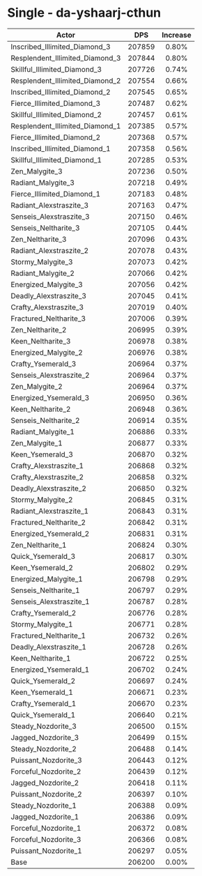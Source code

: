 # Single - da-yshaarj-cthun
| Actor | DPS | Increase |
|---|:---:|:---:|
|Inscribed_Illimited_Diamond_3|207859|0.80%|
|Resplendent_Illimited_Diamond_3|207844|0.80%|
|Skillful_Illimited_Diamond_3|207726|0.74%|
|Resplendent_Illimited_Diamond_2|207554|0.66%|
|Inscribed_Illimited_Diamond_2|207545|0.65%|
|Fierce_Illimited_Diamond_3|207487|0.62%|
|Skillful_Illimited_Diamond_2|207457|0.61%|
|Resplendent_Illimited_Diamond_1|207385|0.57%|
|Fierce_Illimited_Diamond_2|207368|0.57%|
|Inscribed_Illimited_Diamond_1|207358|0.56%|
|Skillful_Illimited_Diamond_1|207285|0.53%|
|Zen_Malygite_3|207236|0.50%|
|Radiant_Malygite_3|207218|0.49%|
|Fierce_Illimited_Diamond_1|207183|0.48%|
|Radiant_Alexstraszite_3|207163|0.47%|
|Senseis_Alexstraszite_3|207150|0.46%|
|Senseis_Neltharite_3|207105|0.44%|
|Zen_Neltharite_3|207096|0.43%|
|Radiant_Alexstraszite_2|207078|0.43%|
|Stormy_Malygite_3|207073|0.42%|
|Radiant_Malygite_2|207066|0.42%|
|Energized_Malygite_3|207056|0.42%|
|Deadly_Alexstraszite_3|207045|0.41%|
|Crafty_Alexstraszite_3|207019|0.40%|
|Fractured_Neltharite_3|207006|0.39%|
|Zen_Neltharite_2|206995|0.39%|
|Keen_Neltharite_3|206978|0.38%|
|Energized_Malygite_2|206976|0.38%|
|Crafty_Ysemerald_3|206964|0.37%|
|Senseis_Alexstraszite_2|206964|0.37%|
|Zen_Malygite_2|206964|0.37%|
|Energized_Ysemerald_3|206950|0.36%|
|Keen_Neltharite_2|206948|0.36%|
|Senseis_Neltharite_2|206914|0.35%|
|Radiant_Malygite_1|206886|0.33%|
|Zen_Malygite_1|206877|0.33%|
|Keen_Ysemerald_3|206870|0.32%|
|Crafty_Alexstraszite_1|206868|0.32%|
|Crafty_Alexstraszite_2|206858|0.32%|
|Deadly_Alexstraszite_2|206850|0.32%|
|Stormy_Malygite_2|206845|0.31%|
|Radiant_Alexstraszite_1|206843|0.31%|
|Fractured_Neltharite_2|206842|0.31%|
|Energized_Ysemerald_2|206831|0.31%|
|Zen_Neltharite_1|206824|0.30%|
|Quick_Ysemerald_3|206817|0.30%|
|Keen_Ysemerald_2|206802|0.29%|
|Energized_Malygite_1|206798|0.29%|
|Senseis_Neltharite_1|206797|0.29%|
|Senseis_Alexstraszite_1|206787|0.28%|
|Crafty_Ysemerald_2|206776|0.28%|
|Stormy_Malygite_1|206771|0.28%|
|Fractured_Neltharite_1|206732|0.26%|
|Deadly_Alexstraszite_1|206728|0.26%|
|Keen_Neltharite_1|206722|0.25%|
|Energized_Ysemerald_1|206702|0.24%|
|Quick_Ysemerald_2|206697|0.24%|
|Keen_Ysemerald_1|206671|0.23%|
|Crafty_Ysemerald_1|206670|0.23%|
|Quick_Ysemerald_1|206640|0.21%|
|Steady_Nozdorite_3|206500|0.15%|
|Jagged_Nozdorite_3|206499|0.15%|
|Steady_Nozdorite_2|206488|0.14%|
|Puissant_Nozdorite_3|206443|0.12%|
|Forceful_Nozdorite_2|206439|0.12%|
|Jagged_Nozdorite_2|206418|0.11%|
|Puissant_Nozdorite_2|206397|0.10%|
|Steady_Nozdorite_1|206388|0.09%|
|Jagged_Nozdorite_1|206386|0.09%|
|Forceful_Nozdorite_1|206372|0.08%|
|Forceful_Nozdorite_3|206366|0.08%|
|Puissant_Nozdorite_1|206297|0.05%|
|Base|206200|0.00%|
